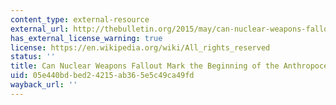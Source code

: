```yaml
---
content_type: external-resource
external_url: http://thebulletin.org/2015/may/can-nuclear-weapons-fallout-mark-beginning-anthropocene-epoch8295
has_external_license_warning: true
license: https://en.wikipedia.org/wiki/All_rights_reserved
status: ''
title: Can Nuclear Weapons Fallout Mark the Beginning of the Anthropocene Epoch?
uid: 05e440bd-bed2-4215-ab36-5e5c49ca49fd
wayback_url: ''
---
```

